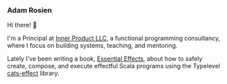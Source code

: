 ### Adam Rosien

Hi there! 👋

I'm a Principal at [Inner Product LLC](https://inner-product.com), a functional programming consultancy, where I focus on building systems, teaching, and mentoring.

Lately I've been writing a book, [Essential Effects](https://essentialeffects.dev), about how to safely create, compose, and execute effectful Scala programs using the Typelevel [cats-effect](https://typelevel.org/cats-effect) library.

